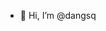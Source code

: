 - 👋 Hi, I’m @dangsq
<!---
dangsq/dangsq is a ✨ special ✨ repository because its `README.md` (this file) appears on your GitHub profile.
You can click the Preview link to take a look at your changes.
--->
